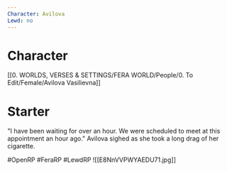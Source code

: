 ```yaml
---
Character: Avilova
Lewd: no
---
```

# Character
[[0. WORLDS, VERSES & SETTINGS/FERA WORLD/People/0. To Edit/Female/Avilova Vasilievna]]

# Starter
"I have been waiting for over an hour. We were scheduled to meet at this appointment an hour ago." Avilova sighed as she took a long drag of her cigarette.


#OpenRP #FeraRP #LewdRP 
![[E8NnVVPWYAEDU71.jpg]]